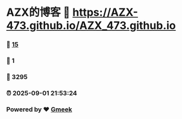 # AZX的博客 :link: https://AZX-473.github.io/AZX_473.github.io 
### :page_facing_up: [15](https://AZX-473.github.io/AZX_473.github.io/tag.html) 
### :speech_balloon: 1 
### :hibiscus: 3295 
### :alarm_clock: 2025-09-01 21:53:24 
### Powered by :heart: [Gmeek](https://github.com/Meekdai/Gmeek)
